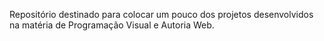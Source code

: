 Repositório destinado para colocar um pouco dos projetos desenvolvidos na matéria de Programação Visual e Autoria Web.
